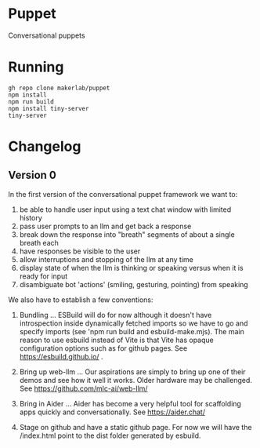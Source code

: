 # Puppet

Conversational puppets

# Running

```
gh repo clone makerlab/puppet
npm install
npm run build
npm install tiny-server
tiny-server
```

# Changelog

## Version 0

In the first version of the conversational puppet framework we want to:

1) be able to handle user input using a text chat window with limited history
2) pass user prompts to an llm and get back a response
3) break down the response into "breath" segments of about a single breath each
4) have responses be visible to the user
5) allow interruptions and stopping of the llm at any time
6) display state of when the llm is thinking or speaking versus when it is ready for input
7) disambiguate bot 'actions' (smiling, gesturing, pointing) from speaking

We also have to establish a few conventions:

1) Bundling ... ESBuild will do for now although it doesn't have introspection inside dynamically fetched imports so we have to go and specify imports (see 'npm run build and esbuild-make.mjs). The main reason to use esbuild instead of Vite is that Vite has opaque configuration options such as for github pages. See https://esbuild.github.io/ .

2) Bring up web-llm ... Our aspirations are simply to bring up one of their demos and see how it well it works. Older hardware may be challenged. See https://github.com/mlc-ai/web-llm/

3) Bring in Aider ... Aider has become a very helpful tool for scaffolding apps quickly and conversationally. See https://aider.chat/

4) Stage on github and have a static github page. For now we will have the /index.html point to the dist folder generated by esbuild.
